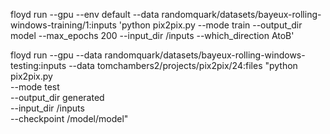 floyd run --gpu --env default --data randomquark/datasets/bayeux-rolling-windows-training/1:inputs 'python pix2pix.py --mode train --output_dir model --max_epochs 200 --input_dir /inputs --which_direction AtoB'

floyd run --gpu --data randomquark/datasets/bayeux-rolling-windows-testing:inputs --data tomchambers2/projects/pix2pix/24:files "python pix2pix.py \
 --mode test \
 --output_dir generated \
 --input_dir /inputs \
 --checkpoint /model/model"

